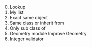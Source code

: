 0. Lookup
1. My list
2. Exact same object
3. Same class or inherit from
4. Only sub class of
5. Geometry module
Improve Geometry
7. Integer validator
